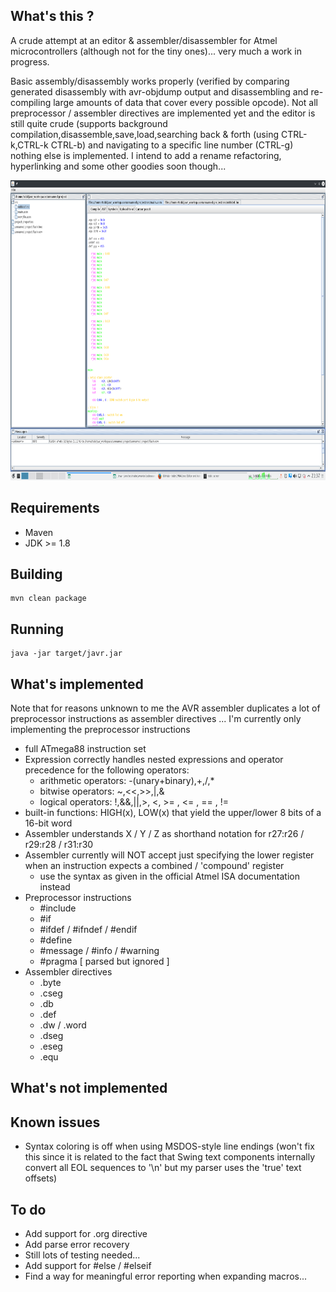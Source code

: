 ## What's this ?

A crude attempt at an editor & assembler/disassembler for Atmel microcontrollers (although not for the tiny ones)... very much a work in progress.

Basic assembly/disassembly works properly (verified by comparing generated disassembly with avr-objdump output and disassembling and re-compiling large amounts of data that cover every possible opcode). 
Not all preprocessor / assembler directives are implemented yet and the editor is still quite crude (supports background compilation,disassemble,save,load,searching back & forth (using CTRL-k,CTRL-k CTRL-b) and navigating to a specific line number (CTRL-g) nothing else is implemented. I intend to add a rename refactoring, hyperlinking and some other goodies soon though...

<img src="https://raw.githubusercontent.com/toby1984/javr/master/screenshot.png" width="640" height="480" />

## Requirements

- Maven
- JDK >= 1.8

## Building

```
mvn clean package
```

## Running

```
java -jar target/javr.jar
``` 

## What's implemented

Note that for reasons unknown to me the AVR assembler duplicates a lot of preprocessor instructions as assembler directives ... I'm currently only implementing the preprocessor instructions

- full ATmega88 instruction set
- Expression correctly handles nested expressions and operator precedence for the following operators: 
  - arithmetic operators: -(unary+binary),+,/,*
  - bitwise operators: ~,<<,>>,|,&
  - logical operators: !,&&,||,>, <, >= , <= , == , !=
- built-in functions: HIGH(x), LOW(x) that yield the upper/lower 8 bits of a 16-bit word
- Assembler understands X / Y / Z as shorthand notation for r27:r26 / r29:r28 / r31:r30
- Assembler currently will NOT accept just specifying the lower register when an instruction expects a combined / 'compound' register 
  - use the syntax as given in the official Atmel ISA documentation instead
- Preprocessor instructions
  - #include
  - #if
  - #ifdef / #ifndef / #endif
  - #define
  - #message / #info / #warning
  - #pragma [ parsed but ignored ]
- Assembler directives
  - .byte
  - .cseg
  - .db
  - .def
  - .dw / .word
  - .dseg
  - .eseg
  - .equ
  

## What's not implemented


## Known issues

- Syntax coloring is off when using MSDOS-style line endings (won't fix this since it is related to the fact that Swing text components internally convert all EOL sequences to '\n' but my parser uses the 'true' text offsets)

## To do

- Add support for .org directive
- Add parse error recovery
- Still lots of testing needed...
- Add support for #else / #elseif
- Find a way for meaningful error reporting when expanding macros...
